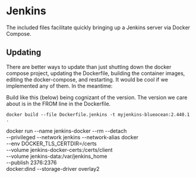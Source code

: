 # Jenkins

The included files facilitate quickly bringing up a Jenkins server via Docker Compose.

## Updating

There are better ways to update than just shutting down the docker compose project, updating the Dockerfile, building the container images, editing the docker-compose, and restarting. It would be cool if we implemented any of them. In the meantime:

Build like this (below) being cognizant of the version. The version we care about is in the FROM line in the Dockerfile.

```shell
docker build --file Dockerfile.jenkins -t myjenkins-blueocean:2.440.1 .
```

docker run --name jenkins-docker --rm --detach \
  --privileged --network jenkins --network-alias docker \
  --env DOCKER_TLS_CERTDIR=/certs \
  --volume jenkins-docker-certs:/certs/client \
  --volume jenkins-data:/var/jenkins_home \
  --publish 2376:2376 \
  docker:dind --storage-driver overlay2

